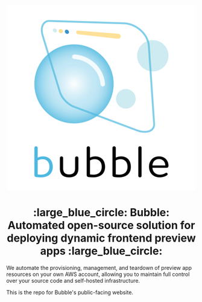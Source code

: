 <p align="center">
  <img src="assets/images/bubble-logo-full-light.png" alt="Bubble logo" width="500" height="auto" />
</p>

<h1 align="center">:large_blue_circle: Bubble: Automated open-source solution for deploying dynamic frontend preview apps :large_blue_circle:</h1>

We automate the provisioning, management, and teardown of preview app resources on your own AWS account, allowing you to maintain full control over your source code and self-hosted infrastructure.

This is the repo for Bubble's public-facing website.
